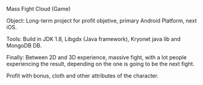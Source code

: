 Mass Fight Cloud (Game)

Object:
Long-term project for profit objetive, primary Android Platform, next iOS.

Tools:
Build in JDK 1.8, Libgdx (Java framework), Kryonet java lib and MongoDB DB.

Finally:
Between 2D and 3D experience, massive fight, with a lot people experiencing the result,
depending on the one is going to be the next fight.


Profit with bonus, cloth and other attributes of the character.
